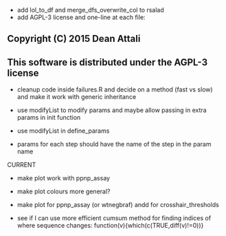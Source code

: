 - add lol_to_df and merge_dfs_overwrite_col to rsalad
- add AGPL-3 license and one-line at each file:
## Copyright (C) 2015 Dean Attali
## This software is distributed under the AGPL-3 license

- cleanup code inside failures.R and decide on a method (fast vs slow) and make it work with generic inheritance

- use modifyList to modify params and maybe allow passing in extra params in init function
- use modifyList in define_params
- params for each step should have the name of the step in the param name


CURRENT
- make plot work with ppnp_assay
- make plot colours more general?
- make plot for ppnp_assay (or wtnegbraf) andd for crosshair_thresholds

- see if I can use more efficient cumsum method for finding indices of where sequence changes: function(v){which(c(TRUE,diff(v)!=0))}
